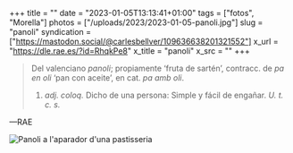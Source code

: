 +++
title = ""
date = "2023-01-05T13:13:41+01:00"
tags = ["fotos", "Morella"]
photos = ["/uploads/2023/2023-01-05-panoli.jpg"]
slug = "panoli"
syndication = ["https://mastodon.social/@carlesbellver/109636638201321552"]
x_url = "https://dle.rae.es/?id=RhqkPe8"
x_title = "panoli"
x_src = ""
+++

> Del valenciano *panoli*; propiamente ‘fruta de sartén’, contracc. de *pa en oli* ‘pan con aceite’, en cat. *pa amb oli*.
> 
> 1. *adj. coloq.* Dicho de una persona: Simple y fácil de engañar. *U. t. c. s.*

—RAE

<img alt="Panoli a l'aparador d'una pastisseria" src="/uploads/2023/2023-01-05-panoli.jpg">
